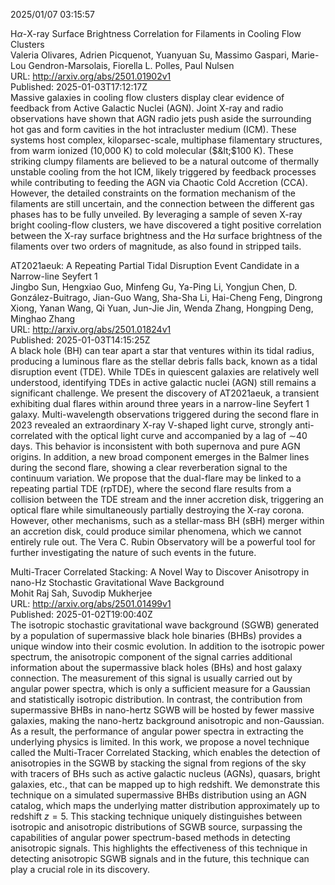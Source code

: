 2025/01/07 03:15:57  

H$α$-X-ray Surface Brightness Correlation for Filaments in Cooling
  Flow Clusters  
Valeria Olivares, Adrien Picquenot, Yuanyuan Su, Massimo Gaspari, Marie-Lou Gendron-Marsolais, Fiorella L. Polles, Paul Nulsen  
URL: http://arxiv.org/abs/2501.01902v1  
Published: 2025-01-03T17:12:17Z  
  Massive galaxies in cooling flow clusters display clear evidence of feedback from Active Galactic Nuclei (AGN). Joint X-ray and radio observations have shown that AGN radio jets push aside the surrounding hot gas and form cavities in the hot intracluster medium (ICM). These systems host complex, kiloparsec-scale, multiphase filamentary structures, from warm ionized (10,000 K) to cold molecular ($&lt;$100 K). These striking clumpy filaments are believed to be a natural outcome of thermally unstable cooling from the hot ICM, likely triggered by feedback processes while contributing to feeding the AGN via Chaotic Cold Accretion (CCA). However, the detailed constraints on the formation mechanism of the filaments are still uncertain, and the connection between the different gas phases has to be fully unveiled. By leveraging a sample of seven X-ray bright cooling-flow clusters, we have discovered a tight positive correlation between the X-ray surface brightness and the H$\alpha$ surface brightness of the filaments over two orders of magnitude, as also found in stripped tails.   

AT2021aeuk: A Repeating Partial Tidal Disruption Event Candidate in a
  Narrow-line Seyfert 1  
Jingbo Sun, Hengxiao Guo, Minfeng Gu, Ya-Ping Li, Yongjun Chen, D. González-Buitrago, Jian-Guo Wang, Sha-Sha Li, Hai-Cheng Feng, Dingrong Xiong, Yanan Wang, Qi Yuan, Jun-Jie Jin, Wenda Zhang, Hongping Deng, Minghao Zhang  
URL: http://arxiv.org/abs/2501.01824v1  
Published: 2025-01-03T14:15:25Z  
  A black hole (BH) can tear apart a star that ventures within its tidal radius, producing a luminous flare as the stellar debris falls back, known as a tidal disruption event (TDE). While TDEs in quiescent galaxies are relatively well understood, identifying TDEs in active galactic nuclei (AGN) still remains a significant challenge. We present the discovery of AT2021aeuk, a transient exhibiting dual flares within around three years in a narrow-line Seyfert 1 galaxy. Multi-wavelength observations triggered during the second flare in 2023 revealed an extraordinary X-ray V-shaped light curve, strongly anti-correlated with the optical light curve and accompanied by a lag of $\sim$40 days. This behavior is inconsistent with both supernova and pure AGN origins. In addition, a new broad component emerges in the Balmer lines during the second flare, showing a clear reverberation signal to the continuum variation. We propose that the dual-flare may be linked to a repeating partial TDE (rpTDE), where the second flare results from a collision between the TDE stream and the inner accretion disk, triggering an optical flare while simultaneously partially destroying the X-ray corona. However, other mechanisms, such as a stellar-mass BH (sBH) merger within an accretion disk, could produce similar phenomena, which we cannot entirely rule out. The Vera C. Rubin Observatory will be a powerful tool for further investigating the nature of such events in the future.   

Multi-Tracer Correlated Stacking: A Novel Way to Discover Anisotropy in
  nano-Hz Stochastic Gravitational Wave Background  
Mohit Raj Sah, Suvodip Mukherjee  
URL: http://arxiv.org/abs/2501.01499v1  
Published: 2025-01-02T19:00:40Z  
  The isotropic stochastic gravitational wave background (SGWB) generated by a population of supermassive black hole binaries (BHBs) provides a unique window into their cosmic evolution. In addition to the isotropic power spectrum, the anisotropic component of the signal carries additional information about the supermassive black holes (BHs) and host galaxy connection. The measurement of this signal is usually carried out by angular power spectra, which is only a sufficient measure for a Gaussian and statistically isotropic distribution. In contrast, the contribution from supermassive BHBs in nano-hertz SGWB will be hosted by fewer massive galaxies, making the nano-hertz background anisotropic and non-Gaussian. As a result, the performance of angular power spectra in extracting the underlying physics is limited. In this work, we propose a novel technique called the Multi-Tracer Correlated Stacking, which enables the detection of anisotropies in the SGWB by stacking the signal from regions of the sky with tracers of BHs such as active galactic nucleus (AGNs), quasars, bright galaxies, etc., that can be mapped up to high redshift. We demonstrate this technique on a simulated supermassive BHBs distribution using an AGN catalog, which maps the underlying matter distribution approximately up to redshift $z=5$. This stacking technique uniquely distinguishes between isotropic and anisotropic distributions of SGWB source, surpassing the capabilities of angular power spectrum-based methods in detecting anisotropic signals. This highlights the effectiveness of this technique in detecting anisotropic SGWB signals and in the future, this technique can play a crucial role in its discovery.   

